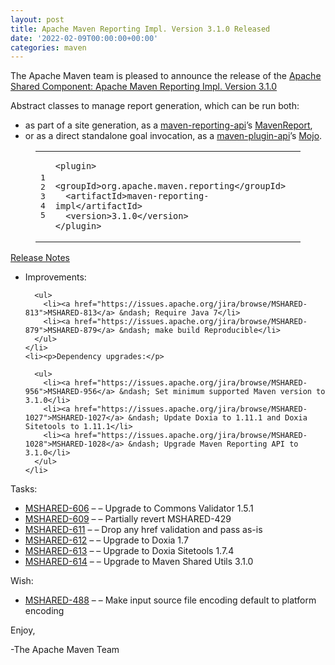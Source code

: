 ```yaml
---
layout: post
title: Apache Maven Reporting Impl. Version 3.1.0 Released
date: '2022-02-09T00:00:00+00:00'
categories: maven
---
```

<div class="entry-content"><p>The Apache Maven team is pleased to announce the release of the
  <a href="https://maven.apache.org/shared/maven-reporting-impl/">Apache Shared Component: Apache Maven Reporting Impl. Version 3.1.0</a></p>

  <p>Abstract classes to manage report generation, which can be run both:</p>

  <ul>
    <li>as part of a site generation, as a <a href="https://maven.apache.org/shared/maven-reporting-api/">maven-reporting-api</a>&rsquo;s <a href="https://maven.apache.org/shared/maven-reporting-api/apidocs/org/apache/maven/reporting/MavenReport.html">MavenReport</a>,</li>
    <li>or as a direct standalone goal invocation, as a <a href="https://maven.apache.org/ref/current/maven-plugin-api/">maven-plugin-api</a>&rsquo;s <a href="https://maven.apache.org/ref/current/maven-plugin-api/apidocs/org/apache/maven/plugin/Mojo.html">Mojo</a>.</li>
  </ul>


  <figure class='code'><figcaption><span></span></figcaption><div class="highlight"><table><tr><td class="gutter"><pre class="line-numbers"><span class='line-number'>1</span>
<span class='line-number'>2</span>
<span class='line-number'>3</span>
<span class='line-number'>4</span>
<span class='line-number'>5</span>
</pre></td><td class='code'><pre><code class='xml'><span class='line'><span class="nt">&lt;plugin&gt;</span>
</span><span class='line'>  <span class="nt">&lt;groupId&gt;</span>org.apache.maven.reporting<span class="nt">&lt;/groupId&gt;</span>
</span><span class='line'>  <span class="nt">&lt;artifactId&gt;</span>maven-reporting-impl<span class="nt">&lt;/artifactId&gt;</span>
</span><span class='line'>  <span class="nt">&lt;version&gt;</span>3.1.0<span class="nt">&lt;/version&gt;</span>
</span><span class='line'><span class="nt">&lt;/plugin&gt;</span>
</span></code></pre></td></tr></table></div></figure>




  <!-- more -->


  <p><a href="https://issues.apache.org/jira/secure/ReleaseNote.jspa?projectId=12317922&amp;version=12341015">Release Notes</a></p>

  <ul>
    <li><p>Improvements:</p>

      <ul>
        <li><a href="https://issues.apache.org/jira/browse/MSHARED-813">MSHARED-813</a> &ndash; Require Java 7</li>
        <li><a href="https://issues.apache.org/jira/browse/MSHARED-879">MSHARED-879</a> &ndash; make build Reproducible</li>
      </ul>
    </li>
    <li><p>Dependency upgrades:</p>

      <ul>
        <li><a href="https://issues.apache.org/jira/browse/MSHARED-956">MSHARED-956</a> &ndash; Set minimum supported Maven version to 3.1.0</li>
        <li><a href="https://issues.apache.org/jira/browse/MSHARED-1027">MSHARED-1027</a> &ndash; Update Doxia to 1.11.1 and Doxia Sitetools to 1.11.1</li>
        <li><a href="https://issues.apache.org/jira/browse/MSHARED-1028">MSHARED-1028</a> &ndash; Upgrade Maven Reporting API to 3.1.0</li>
      </ul>
    </li>
  </ul>


  <p>Tasks:</p>

  <ul>
    <li><a href="https://issues.apache.org/jira/browse/MSHARED-606">MSHARED-606</a> &ndash; &ndash; Upgrade to Commons Validator 1.5.1</li>
    <li><a href="https://issues.apache.org/jira/browse/MSHARED-609">MSHARED-609</a> &ndash; &ndash; Partially revert MSHARED-429</li>
    <li><a href="https://issues.apache.org/jira/browse/MSHARED-611">MSHARED-611</a> &ndash; &ndash; Drop any href validation and pass as-is</li>
    <li><a href="https://issues.apache.org/jira/browse/MSHARED-612">MSHARED-612</a> &ndash; &ndash; Upgrade to Doxia 1.7</li>
    <li><a href="https://issues.apache.org/jira/browse/MSHARED-613">MSHARED-613</a> &ndash; &ndash; Upgrade to Doxia Sitetools 1.7.4</li>
    <li><a href="https://issues.apache.org/jira/browse/MSHARED-614">MSHARED-614</a> &ndash; &ndash; Upgrade to Maven Shared Utils 3.1.0</li>
  </ul>


  <p>Wish:</p>

  <ul>
    <li><a href="https://issues.apache.org/jira/browse/MSHARED-488">MSHARED-488</a> &ndash; &ndash; Make input source file encoding default to platform encoding</li>
  </ul>


  <p>Enjoy,</p>

  <p>-The Apache Maven Team</p>
